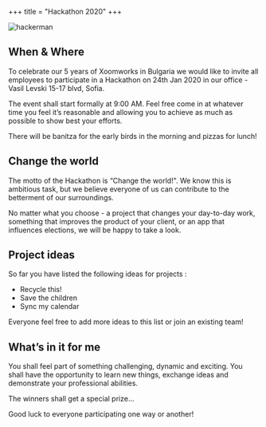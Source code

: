+++
title = "Hackathon 2020"
+++

![hackerman](https://media.giphy.com/media/QbumCX9HFFDQA/giphy.gif)

## When & Where

To celebrate our 5 years of Xoomworks in Bulgaria we would like to invite all employees to participate in a Hackathon on 24th Jan 2020 in our office - Vasil Levski 15-17 blvd, Sofia.

The event shall start formally at 9:00 AM.  Feel free come in at whatever time you feel it’s reasonable and allowing you to achieve as much as possible to show best your efforts.

There will be banitza for the early birds in the morning and pizzas for lunch!

## Change the world 

The motto of the Hackathon is “Change the world!".
We know this is ambitious task, but we believe everyone of us can contribute to the betterment of our surroundings.

No matter what you choose - a project that changes your day-to-day work, something that improves the product of your client, or an app that influences elections, we will be happy to take a look.

## Project ideas

So far you have listed the following ideas for projects :

* Recycle this!
* Save the children
* Sync my calendar

Everyone feel free to add more ideas to this list or join an existing team!

## What’s in it for me

You shall feel part of something challenging, dynamic and exciting. You shall have the opportunity to learn new things, exchange ideas and demonstrate your professional abilities.

The winners shall get a special prize...

Good luck to everyone participating one way or another!

